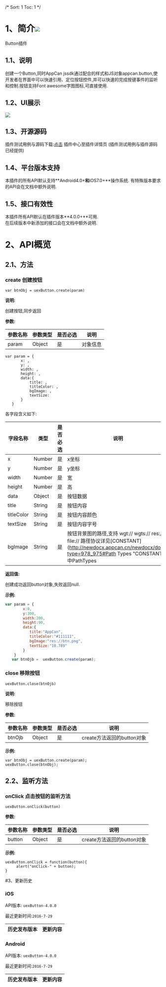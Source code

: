 /*
Sort: 1
Toc: 1
*/

# 1、简介[![](http://appcan-download.oss-cn-beijing.aliyuncs.com/%E5%85%AC%E6%B5%8B%2Fgf.png)]() <ignore>
Button插件
## 1.1、说明<ignore>
创建一个Button,同时AppCan jssdk通过配合的样式和JS对象appcan.button,使开发者在界面中可以快速引用、定位按钮控件,并可以快速的完成按键事件的监听和控制.按钮支持Font awesome字图图标,可直接使用.
## 1.2、UI展示<ignore>
  ![](http://newdocx.appcan.cn/docximg/135359g2015q6o16i.png)

## 1.3、开源源码<ignore>
插件测试用例与源码下载:[点击](http://plugin.appcan.cn/details.html?id=157_index) 插件中心至插件详情页 (插件测试用例与插件源码已经提供)

## 1.4、平台版本支持<ignore>
本插件的所有API默认支持**Android4.0+**和**iOS7.0+**操作系统. 
有特殊版本要求的API会在文档中额外说明.

## 1.5、接口有效性<ignore>
本插件所有API默认在插件版本**4.0.0+**可用.  
在后续版本中新添加的接口会在文档中额外说明. 

# 2、API概览<ignore>

## 2.1、方法<ignore>
###  create  创建按钮

`var btnObj = uexButton.create(param)`  

**说明:**

创建按钮,同步返回    

**参数:**

| 参数名称  | 参数类型   | 是否必选 | 说明   |
| ----- | ------ | ---- | ---- |
| param | Object | 是    | 对象信息 |
```
var param = {
       x: ,
       y: ,
       width: ,
       height: ,
       data:{
           title: ,
           titleColor: ,
           bgImage: ,
           textSize:
       }
   }
```
各字段含义如下:

| 字段名称       | 类型     | 是否必选 | 说明                                       |
| ---------- | ------ | ---- | ---------------------------------------- |
| x          | Number | 是    | x坐标                                      |
| y          | Number | 是    | y坐标                                      |
| width      | Number | 是    | 宽                                        |
| height     | Number | 是    | 高                                        |
| data       | Object | 是    | 按钮数据                                     |
| title      | String | 是    | 按钮内容                                     |
| titleColor | String | 是    | 按钮内容颜色                                   |
| textSize   | String | 是    | 按钮内容字号                                   |
| bgImage    | String | 是    | 按钮背景图的路径,支持 wgt:// wgts:// res:// file://  路径协议详见[CONSTANT](http://newdocx.appcan.cn/newdocx/docx?type=978_975#Path Types "CONSTANT")中PathTypes |

**返回值:**

创建成功返回button对象,失败返回null.

**示例:**

```javascript
var param = {
        x:0,
        y:300,
        width:200,
        height:90,
        data:{
           title:"AppCan",
           titleColor:"#111111",
           bgImage:"res://btn.png",
           textSize:"18.789"
        }
    }
   var btnOjb =  uexButton.create(param);
```

###  close  移除按钮

`uexButton.close(btnOjb)`

**说明:**

移除按钮

**参数:**

| 参数名称   | 参数类型   | 是否必选 | 说明                  |
| ------ | ------ | ---- | ------------------- |
| btnOjb | Object | 是    | create方法返回的button对象 |

**示例:**

```
var btnObj = uexButton.create(param);
uexButton.close(btnObj);
```

## 2.2、监听方法<ignore>

###  onClick 点击按钮的监听方法   

`uexButton.onClick(button)  `

**参数:**    

| 参数名称   | 参数类型   | 是否必选 | 说明                  |
| ------ | ------ | ---- | ------------------- |
| button | Object | 是    | create方法返回的button对象 |

**示例:**

```
uexButton.onClick = function(button){
     alert("onClick-" + button);
}
```
#3、更新历史<ignore>

### iOS<ignore>

API版本: `uexButton-4.0.0`

最近更新时间:`2016-7-29`

| 历史发布版本 | 更新内容   |
| ------ | ------ |


### Android<ignore>

API版本: `uexButton-4.0.0`

最近更新时间:`2016-7-29`

| 历史发布版本 | 更新内容   |
| ------ | ------ |

